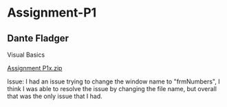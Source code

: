 # Assignment-P1
## Dante Fladger

Visual Basics 


[Assignment P1x.zip](https://github.com/DanteFladger/Assignment-P1/files/14173964/Assignment.P1x.zip)

Issue:
I had an issue trying to change the window name to "frmNumbers", I think I was able to resolve the issue by changing the file name, but overall that was the only issue that I had.
